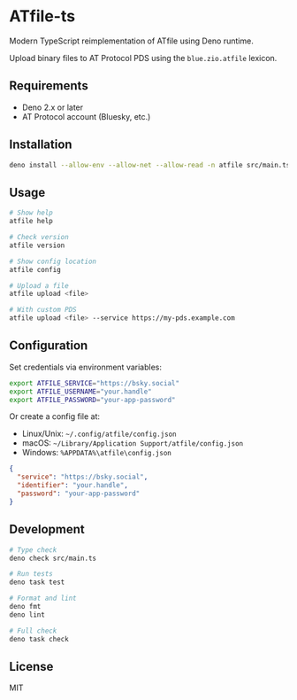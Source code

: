 # ATfile-ts

Modern TypeScript reimplementation of ATfile using Deno runtime.

Upload binary files to AT Protocol PDS using the `blue.zio.atfile` lexicon.

## Requirements

- Deno 2.x or later
- AT Protocol account (Bluesky, etc.)

## Installation

```bash
deno install --allow-env --allow-net --allow-read -n atfile src/main.ts
```

## Usage

```bash
# Show help
atfile help

# Check version
atfile version

# Show config location
atfile config

# Upload a file
atfile upload <file>

# With custom PDS
atfile upload <file> --service https://my-pds.example.com
```

## Configuration

Set credentials via environment variables:

```bash
export ATFILE_SERVICE="https://bsky.social"
export ATFILE_USERNAME="your.handle"
export ATFILE_PASSWORD="your-app-password"
```

Or create a config file at:

- Linux/Unix: `~/.config/atfile/config.json`
- macOS: `~/Library/Application Support/atfile/config.json`
- Windows: `%APPDATA%\atfile\config.json`

```json
{
  "service": "https://bsky.social",
  "identifier": "your.handle",
  "password": "your-app-password"
}
```

## Development

```bash
# Type check
deno check src/main.ts

# Run tests
deno task test

# Format and lint
deno fmt
deno lint

# Full check
deno task check
```

## License

MIT
